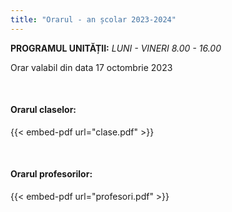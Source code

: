```yaml
---
title: "Orarul - an școlar 2023-2024"
---
```


**PROGRAMUL UNITĂȚII:** *LUNI - VINERI 8.00 - 16.00* 

Orar valabil din data 17 octombrie 2023

&nbsp;
&nbsp;

#### **Orarul claselor:**
{{< embed-pdf url="clase.pdf"  >}}

&nbsp;
&nbsp;
&nbsp;

#### **Orarul profesorilor:**
{{< embed-pdf url="profesori.pdf"  >}}
